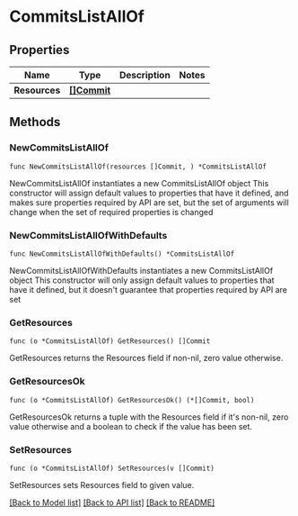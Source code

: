 # CommitsListAllOf

## Properties

Name | Type | Description | Notes
------------ | ------------- | ------------- | -------------
**Resources** | [**[]Commit**](Commit.md) |  | 

## Methods

### NewCommitsListAllOf

`func NewCommitsListAllOf(resources []Commit, ) *CommitsListAllOf`

NewCommitsListAllOf instantiates a new CommitsListAllOf object
This constructor will assign default values to properties that have it defined,
and makes sure properties required by API are set, but the set of arguments
will change when the set of required properties is changed

### NewCommitsListAllOfWithDefaults

`func NewCommitsListAllOfWithDefaults() *CommitsListAllOf`

NewCommitsListAllOfWithDefaults instantiates a new CommitsListAllOf object
This constructor will only assign default values to properties that have it defined,
but it doesn't guarantee that properties required by API are set

### GetResources

`func (o *CommitsListAllOf) GetResources() []Commit`

GetResources returns the Resources field if non-nil, zero value otherwise.

### GetResourcesOk

`func (o *CommitsListAllOf) GetResourcesOk() (*[]Commit, bool)`

GetResourcesOk returns a tuple with the Resources field if it's non-nil, zero value otherwise
and a boolean to check if the value has been set.

### SetResources

`func (o *CommitsListAllOf) SetResources(v []Commit)`

SetResources sets Resources field to given value.



[[Back to Model list]](../README.md#documentation-for-models) [[Back to API list]](../README.md#documentation-for-api-endpoints) [[Back to README]](../README.md)


